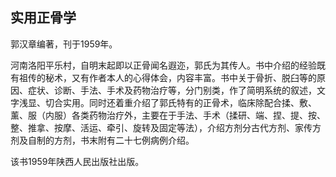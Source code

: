 ## 实用正骨学

郭汉章编著，刊于1959年。

河南洛阳平乐村，自明末起即以正骨闻名遐迩，郭氏为其传人。书中介绍的经验既有祖传的秘术，又有作者本人的心得体会，内容丰富。书中关于骨折、脱臼等的原因、症状、诊断、手法、手术及药物治疗等，分门别类，作了简明系统的叙述，文字浅显、切合实用。同时还着重介绍了郭氏特有的正骨术，临床除配合揉、敷、薰、服（内服）各类药物治疗外，主要在于手法、手术（揉研、端、捏、提、按、整、推拿、按摩、活运、牵引、旋转及固定等法），介绍方剂分古代方剂、家传方剂及自制的方剂，书末附有二十七例病例介绍。

该书1959年陕西人民出版社出版。
